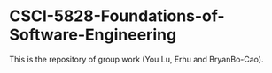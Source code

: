# CSCI-5828-Foundations-of-Software-Engineering

This is the repository of group work (You Lu, Erhu and BryanBo-Cao).

